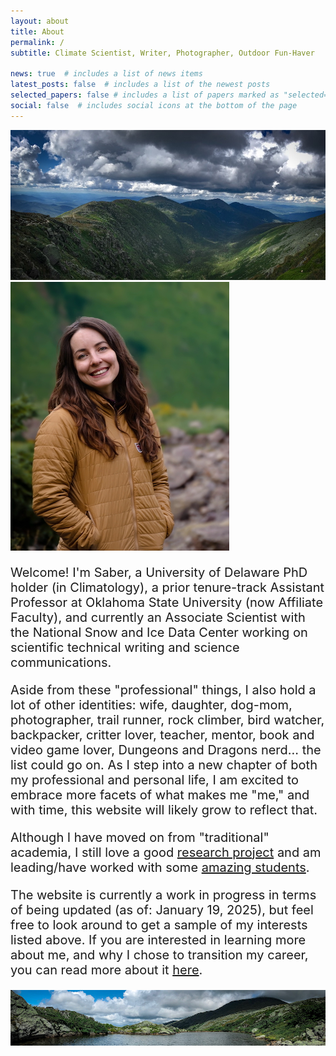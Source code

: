 ```yaml
---
layout: about
title: About
permalink: /
subtitle: Climate Scientist, Writer, Photographer, Outdoor Fun-Haver

news: true  # includes a list of news items
latest_posts: false  # includes a list of the newest posts
selected_papers: false # includes a list of papers marked as "selected={true}"
social: false  # includes social icons at the bottom of the page
---
```


<img src="../assets/img/prof_pic.jpg" alt="Saber Profile Picture" class="img-fluid rounded">


<div class="row mb-4">
    <div class="col-md-6 text-center">
        <img src="../assets/img/prof_pic3.jpg" alt="Profile Picture" class="img-fluid rounded">
    </div>
    <div class="col-md-6">
        <p style="font-size: 20px;">
            Welcome! I'm Saber, a University of Delaware PhD holder (in Climatology), a prior tenure-track Assistant Professor at Oklahoma State University (now Affiliate Faculty), and currently an Associate Scientist with the National Snow and Ice Data Center working on scientific technical writing and science communications.
        </p>
         <p style="font-size: 20px;">
            Aside from these "professional" things, I also hold a lot of other identities: wife, daughter, dog-mom, photographer, trail runner, rock climber, bird watcher, backpacker, critter lover, teacher, mentor, book and video game lover, Dungeons and Dragons nerd... the list could go on. As I step into a new chapter of both my professional and personal life, I am excited to embrace more facets of what makes me "me," and with time, this website will likely grow to reflect that.
        </p>
    </div>
</div>


<p style="font-size: 20px;">
            Although I have moved on from "traditional" academia, I still love a good <a href="https://saberbrasher.github.io/publications/">research project</a> and am leading/have worked with some <a href="https://saberbrasher.github.io/people/">amazing students</a>.
        </p>
        <p style="font-size: 20px;">
            The website is currently a work in progress in terms of being updated (as of: January 19, 2025), but feel free to look around to get a sample of my interests listed above. If you are interested in learning more about me, and why I chose to transition my career, you can read more about it <a href="https://saberbrasher.github.io/pedagogy/">here</a>.
        </p>
   
  <img src="../assets/img/prof_pic2.jpg" alt="Third Profile Picture" class="img-fluid rounded">
    
